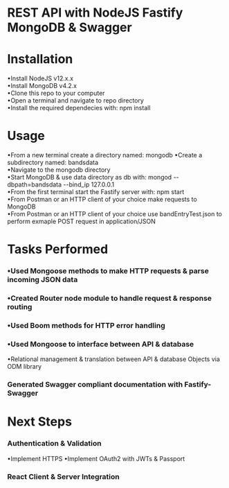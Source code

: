 # REST API with NodeJS Fastify MongoDB & Swagger

# Installation   
•Install NodeJS v12.x.x  
•Install MongoDB v4.2.x  
•Clone this repo to your computer    
•Open a terminal and navigate to repo directory    
•Install the required dependecies with: npm install  

# Usage   
•From a new terminal create a directory named: mongodb 
•Create a subdirectory named: bandsdata  
•Navigate to the mongodb directory    
•Start MongoDB & use data directory as db with: mongod --dbpath=bandsdata --bind_ip 127.0.0.1      
•From the first terminal start the Fastify server with: npm start    
•From Postman or an HTTP client of your choice make requests to MongoDB  
•From Postman or an HTTP client of your choice use bandEntryTest.json to perform exmaple POST request in application/JSON 


# Tasks Performed  
### •Used Mongoose methods to make HTTP requests & parse incoming JSON data  
### •Created Router node module to handle request & response routing
### •Used Boom methods for HTTP error handling 
### •Used Mongoose to interface between API & database
•Relational management & translation between API & database Objects via ODM library  
### Generated Swagger compliant documentation with Fastify-Swagger 

# Next Steps  
### Authentication & Validation   
•Implement HTTPS
•Implement OAuth2 with JWTs & Passport  
### React Client & Server Integration
